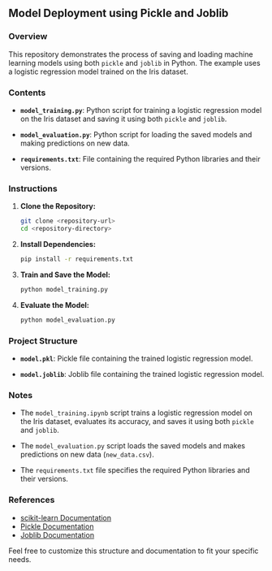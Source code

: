 ## Model Deployment using Pickle and Joblib

### Overview

This repository demonstrates the process of saving and loading machine learning models using both `pickle` and `joblib` in Python. The example uses a logistic regression model trained on the Iris dataset.

### Contents

- **`model_training.py`**: Python script for training a logistic regression model on the Iris dataset and saving it using both `pickle` and `joblib`.

- **`model_evaluation.py`**: Python script for loading the saved models and making predictions on new data.

- **`requirements.txt`**: File containing the required Python libraries and their versions.

### Instructions

1. **Clone the Repository:**
   ```bash
   git clone <repository-url>
   cd <repository-directory>
   ```

2. **Install Dependencies:**
   ```bash
   pip install -r requirements.txt
   ```

3. **Train and Save the Model:**
   ```bash
   python model_training.py
   ```

4. **Evaluate the Model:**
   ```bash
   python model_evaluation.py
   ```

### Project Structure

- **`model.pkl`**: Pickle file containing the trained logistic regression model.

- **`model.joblib`**: Joblib file containing the trained logistic regression model.

### Notes

- The `model_training.ipynb` script trains a logistic regression model on the Iris dataset, evaluates its accuracy, and saves it using both `pickle` and `joblib`.

- The `model_evaluation.py` script loads the saved models and makes predictions on new data (`new_data.csv`).

- The `requirements.txt` file specifies the required Python libraries and their versions.

### References

- [scikit-learn Documentation](https://scikit-learn.org/stable/documentation.html)
- [Pickle Documentation](https://docs.python.org/3/library/pickle.html)
- [Joblib Documentation](https://joblib.readthedocs.io/en/latest/)

Feel free to customize this structure and documentation to fit your specific needs.